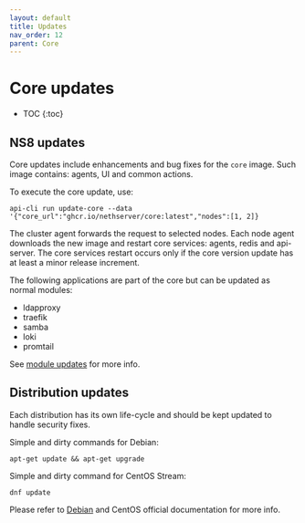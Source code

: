 ```yaml
---
layout: default
title: Updates
nav_order: 12
parent: Core
---
```


# Core updates

* TOC
{:toc}

## NS8 updates

Core updates include enhancements and bug fixes for the `core` image. Such image contains: agents, UI and common actions.

To execute the core update, use:

    api-cli run update-core --data '{"core_url":"ghcr.io/nethserver/core:latest","nodes":[1, 2]}

The cluster agent forwards the request to selected nodes.
Each node agent downloads the new image and restart core services: agents, redis and api-server.
The core services restart occurs only if the core version update has at least a minor release increment.

The following applications are part of the core but can be updated as normal modules:

- ldapproxy
- traefik
- samba
- loki
- promtail

See [module updates]({{site.baseurl}}/modules/updates) for more info.

## Distribution updates

Each distribution has its own life-cycle and should be kept updated to handle security fixes.

Simple and dirty commands for Debian:

    apt-get update && apt-get upgrade

Simple and dirty command for CentOS Stream:

    dnf update

Please refer to [Debian](https://www.debian.org/doc/manuals/debian-faq/uptodate.en.html) and CentOS official documentation for more info.
